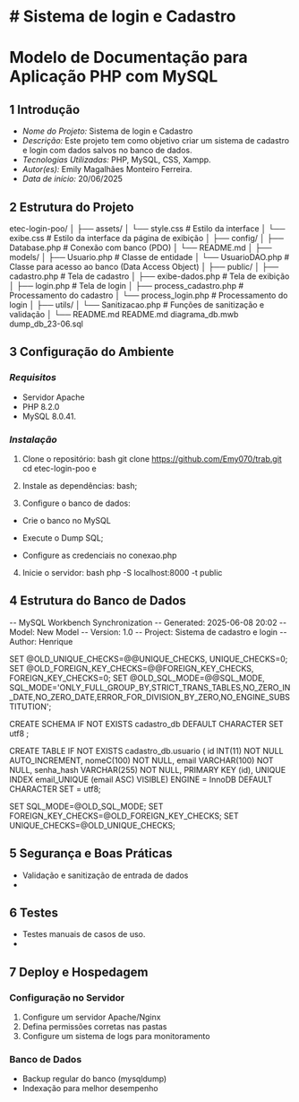 # # Sistema de login e Cadastro

# Modelo de Documentação para Aplicação PHP com MySQL
## 1 Introdução 
- *Nome do Projeto:* Sistema de login e Cadastro
- *Descrição:* Este projeto tem como objetivo criar um sistema de cadastro e login com dados salvos no banco de dados. 
- *Tecnologias Utilizadas:* PHP, MySQL, CSS, Xampp.
- *Autor(es):* Emily Magalhães Monteiro Ferreira.
- *Data de início:* 20/06/2025 

## 2 Estrutura do Projeto 

etec-login-poo/
│
├── assets/
│ └── style.css # Estilo da interface
│ └── exibe.css # Estilo da interface da página de exibição
│
├── config/
│ ├── Database.php # Conexão com banco (PDO)
│ └── README.md
│
├── models/
│ ├── Usuario.php # Classe de entidade
│ └── UsuarioDAO.php # Classe para acesso ao banco (Data Access Object)
│
├── public/
│ ├── cadastro.php # Tela de cadastro
│ ├── exibe-dados.php # Tela de exibição
│ ├── login.php # Tela de login
│ ├── process_cadastro.php # Processamento do cadastro
│ └── process_login.php # Processamento do login
│
├── utils/
│ └── Sanitizacao.php # Funções de sanitização e validação
│
└── README.md
README.md
diagrama_db.mwb
dump_db_23-06.sql

## 3 Configuração do Ambiente 
### *Requisitos* 
- Servidor Apache 
- PHP 8.2.0 
- MySQL  8.0.41.

### *Instalação* 

1. Clone o repositório: 
 bash
 git clone https://github.com/Emy070/trab.git
 cd etec-login-poo
 e
2. Instale as dependências: 
 bash;
 
3. Configure o banco de dados: 
 - Crie o banco no MySQL 
 - Execute o Dump SQL;
 
 - Configure as credenciais no conexao.php 
4. Inicie o servidor: 
bash
 php -S localhost:8000 -t public

## 4 Estrutura do Banco de Dados 
-- MySQL Workbench Synchronization
-- Generated: 2025-06-08 20:02
-- Model: New Model
-- Version: 1.0
-- Project: Sistema de cadastro e login
-- Author: Henrique

SET @OLD_UNIQUE_CHECKS=@@UNIQUE_CHECKS, UNIQUE_CHECKS=0;
SET @OLD_FOREIGN_KEY_CHECKS=@@FOREIGN_KEY_CHECKS, FOREIGN_KEY_CHECKS=0;
SET @OLD_SQL_MODE=@@SQL_MODE, SQL_MODE='ONLY_FULL_GROUP_BY,STRICT_TRANS_TABLES,NO_ZERO_IN_DATE,NO_ZERO_DATE,ERROR_FOR_DIVISION_BY_ZERO,NO_ENGINE_SUBSTITUTION';

CREATE SCHEMA IF NOT EXISTS cadastro_db DEFAULT CHARACTER SET utf8 ;

CREATE TABLE IF NOT EXISTS cadastro_db.usuario (
  id INT(11) NOT NULL AUTO_INCREMENT,
  nomeC(100) NOT NULL,
  email VARCHAR(100) NOT NULL,
  senha_hash VARCHAR(255) NOT NULL,
  PRIMARY KEY (id),
  UNIQUE INDEX email_UNIQUE (email ASC) VISIBLE)
ENGINE = InnoDB
DEFAULT CHARACTER SET = utf8;


SET SQL_MODE=@OLD_SQL_MODE;
SET FOREIGN_KEY_CHECKS=@OLD_FOREIGN_KEY_CHECKS;
SET UNIQUE_CHECKS=@OLD_UNIQUE_CHECKS;

## 5 Segurança e Boas Práticas 
- Validação e sanitização de entrada de dados
- 
## 6 Testes 
- Testes manuais de casos de uso.
- 
## 7 Deploy e Hospedagem 
### Configuração no Servidor 
1. Configure um servidor Apache/Nginx 
2. Defina permissões corretas nas pastas 
3. Configure um sistema de logs para monitoramento 
### Banco de Dados 
- Backup regular do banco (mysqldump) 
- Indexação para melhor desempenho
